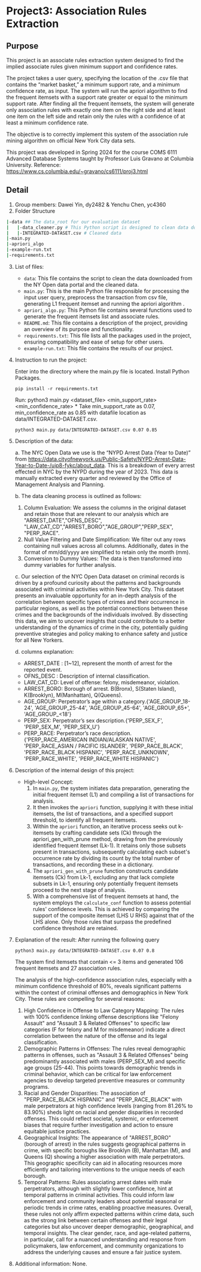 # Project3: Association Rules Extraction
## Purpose
This project is an associate rules extraction system designed to find the implied associate rules given minimum support and confidence rates.

   The project takes a user query, specifying the location of the .csv file that contains the “market basket,” a minimum support rate, and a minimum confidence rate, as input. The system will run the apriori algorithm to find the frequent itemsets with a support rate greater or equal to the minimum support rate. After finding all the frequent itemsets, the system will generate only association rules with exactly one item on the right side and at least one item on the left side and retain only the rules with a confidence of at least a minimum confidence rate. 

  The objective is to correctly implement this system of the association rule mining algorithm on official New York City data sets.

   This project was developed in Spring 2024 for the course COMS 6111 Advanced Database Systems taught by Professor Luis Gravano at Columbia University.
   Reference: https://www.cs.columbia.edu/~gravano/cs6111/proj3.html
## Detail
1. Group members: Dawei Yin, dy2482 & Yenchu Chen, yc4360
2. Folder Structure
```sh
|-data ## The data_root for our evaluation dataset
|   |-data_cleaner.py # This Python script is designed to clean data downloaded from the NYC Open Data portal.
|   |-INTEGRATED-DATASET.csv # Cleaned data
|-main.py  
|-apriori_algo 
|-example-run.txt
|-requirements.txt
```
3. List of files:
    * `data`: This file contains the script to clean the data downloaded from the NY Open data portal and the cleaned data.
    * `main.py`: This is the main Python file responsible for processing the input user query, preprocess the transaction from csv file, generating L1 frequent itemset and running the apriori algorithm .
    * `apriori_algo.py`: This Python file contains several functions used to generate the frequent itemsets list and associate rules.
    * `README.md`: This file contains a description of the project, providing an overview of its purpose and functionality.
    * `requirements.txt`: This file lists all the packages used in the project, ensuring compatibility and ease of setup for other users.
    * `example-run.txt`: This file contains the results of our project.
    
4. Instruction to run the project:
   
      Enter into the directory where the main.py file is located. Install Python Packages.
      ```
      pip install -r requirements.txt
      ```

      Run: python3 main.py <dataset_file> <min_support_rate> <min_confidence_rate>
       * Take min_support_rate as 0.07, min_confidence_rate as 0.85 with datafile location as data/INTEGRATED-DATASET.csv.
      
      ```
      python3 main.py data/INTEGRATED-DATASET.csv 0.07 0.85
      ```
      
5. Description of the data:

   a. The NYC Open Data we use is the “NYPD Arrest Data (Year to Date)” from https://data.cityofnewyork.us/Public-Safety/NYPD-Arrest-Data-Year-to-Date-/uip8-fykc/about_data. This is a breakdown of every arrest effected in NYC by the NYPD during the year of 2023.
 This data is manually extracted every quarter and reviewed by the Office of Management Analysis and Planning.


   b. The data cleaning process is outlined as follows:
      1. Column Evaluation: We assess the columns in the original dataset and retain those that are relevant to our analysis which are "ARREST_DATE","OFNS_DESC", "LAW_CAT_CD","ARREST_BORO","AGE_GROUP","PERP_SEX", "PERP_RACE".
      2. Null Value Filtering and Date Simplification: We filter out any rows containing null values across all columns. Additionally, dates in the format of mm/dd/yyyy are simplified to retain only the month (mm).
      3. Conversion to Dummy Values: The data is then transformed into dummy variables for further analysis.
  
   c. Our selection of the NYC Open Data dataset on criminal records is driven by a profound curiosity about the patterns and backgrounds associated with criminal activities within New York City. This dataset presents an invaluable opportunity for an in-depth analysis of the correlation between specific types of crimes and their occurrence in particular regions, as well as the potential connections between these crimes and the backgrounds of the individuals involved. By dissecting this data, we aim to uncover insights that could contribute to a better understanding of the dynamics of crime in the city, potentially guiding preventive strategies and policy making to enhance safety and justice for all New Yorkers.

   d. columns explanation:
   * ARREST_DATE : [1~12], represent the month of arrest for the reported event.
   * OFNS_DESC : Description of internal classification.
   * LAW_CAT_CD: Level of offense: felony, misdemeanor, violation.
   * ARREST_BORO: Borough of arrest. B(Bronx), S(Staten Island), K(Brooklyn), M(Manhattan), Q(Queens).
   * AGE_GROUP: Perpetrator’s age within a category.{'AGE_GROUP_18-24', 'AGE_GROUP_25-44', 'AGE_GROUP_45-64', 'AGE_GROUP_65+', 'AGE_GROUP_<18'}
   * PERP_SEX: Perpetrator’s sex description.{'PERP_SEX_F', 'PERP_SEX_M', 'PERP_SEX_U'}
   * PERP_RACE: Perpetrator’s race description.{'PERP_RACE_AMERICAN INDIAN/ALASKAN NATIVE', 'PERP_RACE_ASIAN / PACIFIC ISLANDER', 'PERP_RACE_BLACK', 'PERP_RACE_BLACK HISPANIC', 'PERP_RACE_UNKNOWN', 'PERP_RACE_WHITE', 'PERP_RACE_WHITE HISPANIC'}
  
6. Description of the internal design of this project:
   * High-level Concept:
     1. In `main.py`, the system initiates data preparation, generating the initial frequent itemset (L1) and compiling a list of transactions for analysis.
     2. It then invokes the `apriori` function, supplying it with these initial itemsets, the list of transactions, and a specified support threshold, to identify all frequent itemsets.
     3. Within the `apriori` function, an iterative process seeks out k-itemsets by crafting candidate sets (Ck) through the apriori_gen_with_prune method, drawing from the previously identified frequent itemset (Lk-1). It retains only those subsets present in transactions, subsequently calculating each subset's occurrence rate by dividing its count by the total number of transactions, and recording these in a dictionary.
     4. The `apriori_gen_with_prune` function constructs candidate itemsets (Ck) from Lk-1, excluding any that lack complete subsets in Lk-1, ensuring only potentially frequent itemsets proceed to the next stage of analysis.
     5. With a comprehensive list of frequent itemsets at hand, the system employs the `calculate_conf` function to assess potential rules' confidence levels. This is achieved by comparing the support of the composite itemset (LHS U RHS) against that of the LHS alone. Only those rules that surpass the predefined confidence threshold are retained.

        
7. Explanation of the result:
   After running the following query
      ```
      python3 main.py data/INTEGRATED-DATASET.csv 0.07 0.8
      ```
   The system find itemsets that contain <= 3 items and generated 106 frequent itemsets and 27 association rules.

   The analysis of the high-confidence association rules, especially with a minimum confidence threshold of 80%, reveals significant patterns within the context of criminal offenses and demographics in New York City. These rules are compelling for several reasons:

      1. High Confidence in Offense to Law Category Mapping: The rules with 100% confidence linking offense descriptions like "Felony Assault" and "Assault 3 & Related Offenses" to specific law categories (F for felony and M for misdemeanor) indicate a direct correlation between the nature of the offense and its legal classification.
      2. Demographic Patterns in Offenses: The rules reveal demographic patterns in offenses, such as "Assault 3 & Related Offenses" being predominantly associated with males (PERP_SEX_M) and specific age groups (25-44). This points towards demographic trends in criminal behavior, which can be critical for law enforcement agencies to develop targeted preventive measures or community programs.
      3. Racial and Gender Disparities: The association of "PERP_RACE_BLACK HISPANIC" and "PERP_RACE_BLACK" with male perpetrators at high confidence levels (ranging from 81.26% to 83.90%) sheds light on racial and gender disparities in recorded offenses. This could reflect societal, systemic, or enforcement biases that require further investigation and action to ensure equitable justice practices.
      4. Geographical Insights: The appearance of "ARREST_BORO" (borough of arrest) in the rules suggests geographical patterns in crime, with specific boroughs like Brooklyn (B), Manhattan (M), and Queens (Q) showing a higher association with male perpetrators. This geographic specificity can aid in allocating resources more efficiently and tailoring interventions to the unique needs of each borough.
      5. Temporal Patterns: Rules associating arrest dates with male perpetrators, although with slightly lower confidence, hint at temporal patterns in criminal activities. This could inform law enforcement and community leaders about potential seasonal or periodic trends in crime rates, enabling proactive measures.
      Overall, these rules not only affirm expected patterns within crime data, such as the strong link between certain offenses and their legal categories but also uncover deeper demographic, geographical, and temporal insights. The clear gender, race, and age-related patterns, in particular, call for a nuanced understanding and response from policymakers, law enforcement, and community organizations to address the underlying causes and ensure a fair justice system.

8. Additional information:
   None.
   
